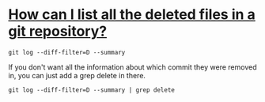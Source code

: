 # [How can I list all the deleted files in a git repository?](https://stackoverflow.com/questions/6017987/how-can-i-list-all-the-deleted-files-in-a-git-repository)

```
git log --diff-filter=D --summary
```

If you don't want all the information about which commit they were removed in, you can just add a grep delete in there.

```
git log --diff-filter=D --summary | grep delete
```

